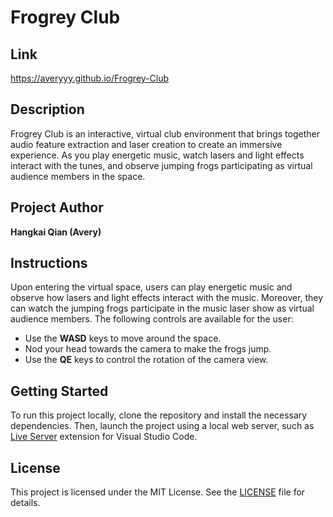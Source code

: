 # Frogrey Club

## Link

https://averyyy.github.io/Frogrey-Club

## Description

Frogrey Club is an interactive, virtual club environment that brings together audio feature extraction and laser creation to create an immersive experience. As you play energetic music, watch lasers and light effects interact with the tunes, and observe jumping frogs participating as virtual audience members in the space.

## Project Author

**Hangkai Qian (Avery)**

## Instructions

Upon entering the virtual space, users can play energetic music and observe how lasers and light effects interact with the music. Moreover, they can watch the jumping frogs participate in the music laser show as virtual audience members. The following controls are available for the user:

- Use the **WASD** keys to move around the space.
- Nod your head towards the camera to make the frogs jump.
- Use the **QE** keys to control the rotation of the camera view.

## Getting Started

To run this project locally, clone the repository and install the necessary dependencies. Then, launch the project using a local web server, such as [Live Server](https://marketplace.visualstudio.com/items?itemName=ritwickdey.LiveServer) extension for Visual Studio Code.

## License

This project is licensed under the MIT License. See the [LICENSE](LICENSE) file for details.
